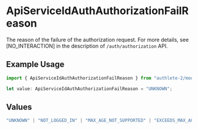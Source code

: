 # ApiServiceIdAuthAuthorizationFailReason

The reason of the failure of the authorization request.
For more details, see [NO_INTERACTION] in the description of `/auth/authorization` API.


## Example Usage

```typescript
import { ApiServiceIdAuthAuthorizationFailReason } from "authlete-2/models";

let value: ApiServiceIdAuthAuthorizationFailReason = "UNKNOWN";
```

## Values

```typescript
"UNKNOWN" | "NOT_LOGGED_IN" | "MAX_AGE_NOT_SUPPORTED" | "EXCEEDS_MAX_AGE" | "DIFFERENT_SUBJECT" | "ACR_NOT_SATISFIED" | "DENIED" | "SERVER_ERROR" | "NOT_AUTHENTICATED" | "ACCOUNT_SELECTION_REQUIRED" | "CONSENT_REQUIRED" | "INTERACTION_REQUIRED" | "INVALID_TARGET"
```